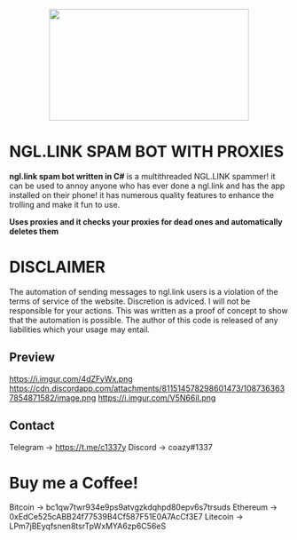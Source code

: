 <p align="center">
  <img src="https://assets.website-files.com/62a6e19b906fa55f541799d7/62a6e2da4349165183f83d89_ngl_icon.png" width="360" height="201">
  </p>

  
# NGL.LINK SPAM BOT WITH PROXIES
 
 **ngl.link spam bot written in C#** is a multithreaded NGL.LINK spammer! it can be used to annoy anyone who has ever done a ngl.link and has the app installed on their phone! it has numerous quality features to enhance the trolling and make it fun to use.
 
 **Uses proxies and it checks your proxies for dead ones and automatically deletes them**

# **DISCLAIMER**
The automation of sending messages to ngl.link users is a violation of the terms of service of the website. Discretion is adviced. I will not be responsible for your actions. 
This was written as a proof of concept to show that the automation is possible. The author of this code is released of any liabilities which your usage may entail.

## Preview

https://i.imgur.com/4dZFyWx.png
https://cdn.discordapp.com/attachments/811514578298601473/1087363637854871582/image.png
https://i.imgur.com/V5N66iI.png

## Contact
Telegram -> https://t.me/c1337y
Discord -> coazy#1337


# Buy me a Coffee!

Bitcoin -> bc1qw7twr934e9ps9atvgzkdqhpd80epv6s7trsuds
Ethereum -> 0xEdCe525cABB24f77539B4Cf587F51E0A7AcCf3E7
Litecoin -> LPm7jBEyqfsnen8tsrTpWxMYA6zp6C56eS
